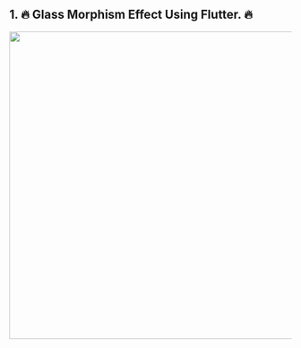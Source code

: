 ##  1. 🔥 Glass Morphism Effect Using Flutter. 🔥

<div align="center">
  <img height="550" src="https://github.com/Drashtipatel296/widget_test/assets/143180636/1c9c0fbb-8cc0-4e69-acd6-08e648ce47ce"/>
</div>

